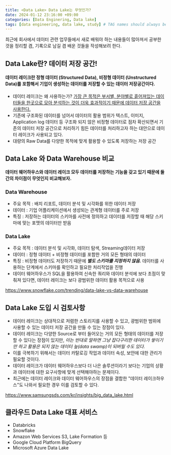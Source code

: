 ```yaml
---
title: <Data Lake> Data Lake는 무엇인가?
date: 2024-01-12 23:16:00 +09:00
categories: [Data Enginering, Data lake]
tags: [data engineering, data lake, study] # TAG names should always be lowercase
---
```


최근에 회사에서 데이터 관련 업무들에서 새로 배워야 하는 내용들이 많아져서 공부한 것을 정리할 겸, 기록으로 남길 겸 배운 것들을 작성해보려 한다.

## Data Lake란? 데이터 저장 공간!

#### 데이터 레이크란 정형 데이터 (Structured Data), 비정형 데이터 (Unstructured Data)를 포함해서 기업이 생성하는 데이터를 저장할 수 있는 데이터 저장공간이다.

- 데이터 레이크는 왜 사용하는가? <u>가장 큰 목적은 부서별, 분야별로 흩어져있는 데이터들을 한곳으로 모아 분석하는 것이 더욱 효과적이기 때문에 데이터 저장 공간을 사용한다.</u>
- 기존에 구조화된 데이터를 넘어서 데이터의 활용 범위가 텍스트, 이미지, Application log 데이터 등 구조화 되지 않은 비정형 데이터로 점차 확산되면서 기존의 데이터 저장 공간으로 처리하기 힘든 데이터를 처리하고자 하는 대안으로 데이터 레이크가 사용되고 있다.
- 대량의 Raw Data를 다양한 목적에 맞게 활용할 수 있도록 저장하는 저장 공간

## Data Lake 와 Data Warehouse 비교

**데이터 웨어하우스와 데이터 레이크 모두 데이터를 저장하는 기능을 갖고 있기 때문에 둘 간의 차이점이 무엇인지 비교해보자.**

### Data Warehouse

- 주요 목적 : 배치 리포트, 데이터 분석 및 시각화를 위한 데이터 저장
- 데이터 : 기업 어플리케이션에서 생성되는 관계형 데이터를 주로 저장
- 특징 : 저장하는 데이터의 스키마를 사전에 정의하고 데이터를 저장할 때 해당 스키마에 맞는 포맷의 데이터만 받음

### Data Lake

- 주요 목적 : 데이터 분석 및 시각화, 데이터 탐색, Streaming데이터 저장
- 데이터 : 정형 데이터 + 비정형 데이터를 포함한 거의 모든 형태의 데이터
- 특징 : 비정형 데이터도 저장하기 때문에 **_별도 스키마를 지정하지 않음._** 데이터를 사용하는 단계에서 스키마를 확인하고 필요한 처리작업을 진행
- 데이터 웨어하우스가 SQL을 활용하여 신속한 쿼리와 데이터 분석에 보다 초점이 맞춰져 있다면, 데이터 레이크는 보다 광범위한 데이터 활용 목적으로 사용

<https://www.snowflake.com/trending/data-lake-vs-data-warehouse>

## Data Lake 도입 시 검토사항

- 데이터 레이크는 상대적으로 저렴한 스토리지를 사용할 수 있고, 광범위한 범위에 사용할 수 있는 데이터 저장 공간을 만들 수 있는 장점이 있다.
- 데이터 레이크는 다양한 Source로 부터 들어오는 거의 모든 형태의 데이터를 저장할 수 있다는 장점이 있지만, _이는 반대로 말하면 그냥 잡다구리한 데이터가 쌓이기만 하고 활용은 되지 않는 데이터 늪(data swamp)이 되버릴 수도 있다._
- 이를 극복하기 위해서는 데이터 카탈로깅 작업과 데이터 속성, 보안에 대한 관리가 필요할 것이다.
- 데이터 레이크가 데이터 웨어하우스보다 더 나은 솔루션이라기 보다는 기업의 상황과 데이터에 대한 요구사항에 맞게 선택해야하는 문제이다.
- 최근에는 데이터 레이크와 데이터 웨어하우스의 장점을 결합한 "데이터 레이크하우스"도 나와서 필요한 경우 이를 검토할 수 있다.

<https://www.samsungsds.com/kr/insights/big_data_lake.html>

## 클라우드 Data Lake 대표 서비스

- Databricks
- Snowflake
- Amazon Web Services S3, Lake Formation 등
- Google Cloud Platform BigQuery
- Microsoft Azure Data Lake
